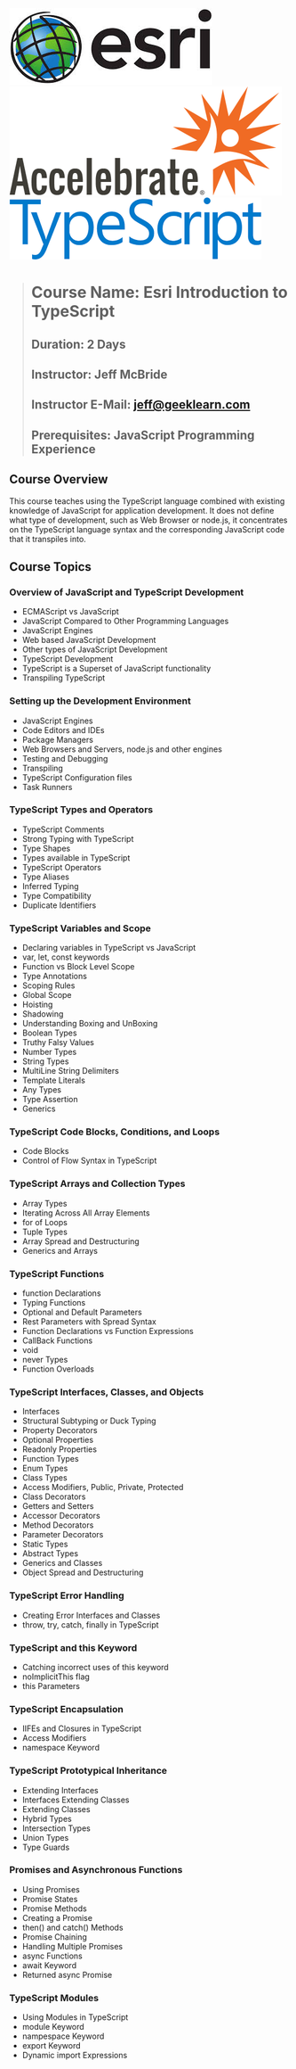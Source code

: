 ![Esri Logo](EsriLogoLong.jpg)
![Accelebrate Logo](AccelebrateLogoLong.png)
![TypeScript Logo](TypeScriptLogoLong.png)

> # **Course Name:  Esri Introduction to TypeScript**
> ## **Duration:  2 Days**
> ## **Instructor:  Jeff McBride**
> ## **Instructor E-Mail:  jeff@geeklearn.com**
> ## **Prerequisites:  JavaScript Programming Experience**

## **Course Overview**
This course teaches using the TypeScript language combined with existing knowledge of JavaScript for application development.  It does not define what type of development, such as Web Browser or node.js, it concentrates on the TypeScript language syntax and the corresponding JavaScript code that it transpiles into.


## **Course Topics**

<!-- Day 1 -->
### **Overview of JavaScript and TypeScript Development**
* ECMAScript vs JavaScript  
* JavaScript Compared to Other Programming Languages  
* JavaScript Engines  
* Web based JavaScript Development  
* Other types of JavaScript Development  
* TypeScript Development
* TypeScript is a Superset of JavaScript functionality
* Transpiling TypeScript

### **Setting up the Development Environment**
* JavaScript Engines
* Code Editors and IDEs
* Package Managers
* Web Browsers and Servers, node.js and other engines
* Testing and Debugging
* Transpiling
* TypeScript Configuration files
* Task Runners

### **TypeScript Types and Operators**
* TypeScript Comments
* Strong Typing with TypeScript
* Type Shapes
* Types available in TypeScript
* TypeScript Operators
* Type Aliases
* Inferred Typing
* Type Compatibility
* Duplicate Identifiers

### **TypeScript Variables and Scope**
* Declaring variables in TypeScript vs JavaScript
* var, let, const keywords
* Function vs Block Level Scope
* Type Annotations
* Scoping Rules
* Global Scope
* Hoisting
* Shadowing
* Understanding Boxing and UnBoxing
* Boolean Types
* Truthy Falsy Values
* Number Types
* String Types
* MultiLine String Delimiters
* Template Literals
* Any Types
* Type Assertion
* Generics

### **TypeScript Code Blocks, Conditions, and Loops**
* Code Blocks
* Control of Flow Syntax in TypeScript

### **TypeScript Arrays and Collection Types**
* Array Types
* Iterating Across All Array Elements
* for of Loops
* Tuple Types
* Array Spread and Destructuring
* Generics and Arrays

### **TypeScript Functions**
* function Declarations
* Typing Functions
* Optional and Default Parameters
* Rest Parameters with Spread Syntax
* Function Declarations vs Function Expressions
* CallBack Functions
* void
* never Types
* Function Overloads
 

### **TypeScript Interfaces, Classes, and Objects**
* Interfaces
* Structural Subtyping or Duck Typing
* Property Decorators
* Optional Properties
* Readonly Properties
* Function Types
* Enum Types
* Class Types
* Access Modifiers, Public, Private, Protected
* Class Decorators
* Getters and Setters
* Accessor Decorators
* Method Decorators
* Parameter Decorators
* Static Types
* Abstract Types
* Generics and Classes
* Object Spread and Destructuring

<!-- Day 2 -->
### **TypeScript Error Handling**
* Creating Error Interfaces and Classes
* throw, try, catch, finally in TypeScript

### **TypeScript and this Keyword**
* Catching incorrect uses of this keyword
* noImplicitThis flag
* this Parameters

### **TypeScript Encapsulation**
* IIFEs and Closures in TypeScript
* Access Modifiers
* namespace Keyword

### **TypeScript Prototypical Inheritance**
* Extending Interfaces
* Interfaces Extending Classes
* Extending Classes
* Hybrid Types
* Intersection Types
* Union Types
* Type Guards

### **Promises and Asynchronous Functions**
* Using Promises
* Promise States
* Promise Methods
* Creating a Promise
* then() and catch() Methods
* Promise Chaining
* Handling Multiple Promises
* async Functions
* await Keyword
* Returned async Promise 

### **TypeScript Modules**
* Using Modules in TypeScript
* module Keyword
* nampespace Keyword
* export Keyword
* Dynamic import Expressions